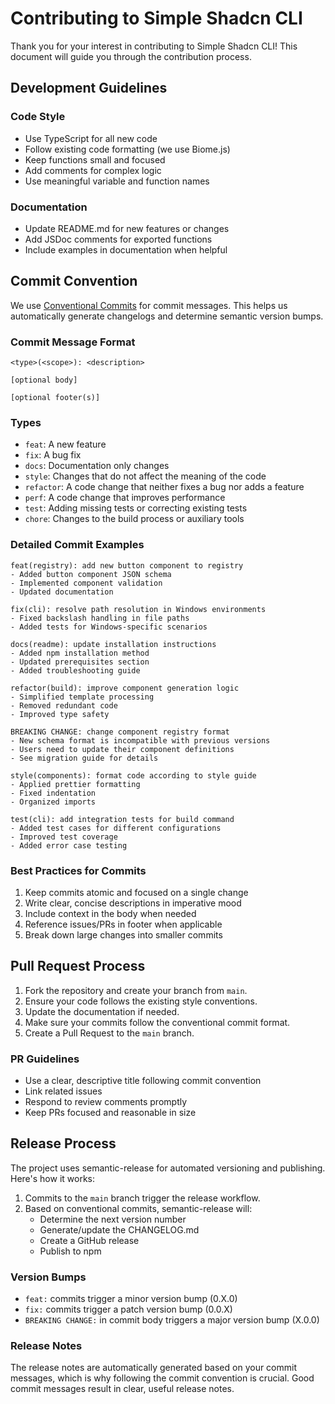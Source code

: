 # Contributing to Simple Shadcn CLI

Thank you for your interest in contributing to Simple Shadcn CLI! This document will guide you through the contribution process.

## Development Guidelines

### Code Style

- Use TypeScript for all new code
- Follow existing code formatting (we use Biome.js)
- Keep functions small and focused
- Add comments for complex logic
- Use meaningful variable and function names

### Documentation

- Update README.md for new features or changes
- Add JSDoc comments for exported functions
- Include examples in documentation when helpful

## Commit Convention

We use [Conventional Commits](https://www.conventionalcommits.org/) for commit messages. This helps us automatically generate changelogs and determine semantic version bumps.

### Commit Message Format

```
<type>(<scope>): <description>

[optional body]

[optional footer(s)]
```

### Types

- `feat`: A new feature
- `fix`: A bug fix
- `docs`: Documentation only changes
- `style`: Changes that do not affect the meaning of the code
- `refactor`: A code change that neither fixes a bug nor adds a feature
- `perf`: A code change that improves performance
- `test`: Adding missing tests or correcting existing tests
- `chore`: Changes to the build process or auxiliary tools

### Detailed Commit Examples

```
feat(registry): add new button component to registry
- Added button component JSON schema
- Implemented component validation
- Updated documentation

fix(cli): resolve path resolution in Windows environments
- Fixed backslash handling in file paths
- Added tests for Windows-specific scenarios

docs(readme): update installation instructions
- Added npm installation method
- Updated prerequisites section
- Added troubleshooting guide

refactor(build): improve component generation logic
- Simplified template processing
- Removed redundant code
- Improved type safety

BREAKING CHANGE: change component registry format
- New schema format is incompatible with previous versions
- Users need to update their component definitions
- See migration guide for details

style(components): format code according to style guide
- Applied prettier formatting
- Fixed indentation
- Organized imports

test(cli): add integration tests for build command
- Added test cases for different configurations
- Improved test coverage
- Added error case testing
```

### Best Practices for Commits

1. Keep commits atomic and focused on a single change
2. Write clear, concise descriptions in imperative mood
3. Include context in the body when needed
4. Reference issues/PRs in footer when applicable
5. Break down large changes into smaller commits

## Pull Request Process

1. Fork the repository and create your branch from `main`.
2. Ensure your code follows the existing style conventions.
3. Update the documentation if needed.
4. Make sure your commits follow the conventional commit format.
5. Create a Pull Request to the `main` branch.

### PR Guidelines

- Use a clear, descriptive title following commit convention
- Link related issues
- Respond to review comments promptly
- Keep PRs focused and reasonable in size

## Release Process

The project uses semantic-release for automated versioning and publishing. Here's how it works:

1. Commits to the `main` branch trigger the release workflow.
2. Based on conventional commits, semantic-release will:
   - Determine the next version number
   - Generate/update the CHANGELOG.md
   - Create a GitHub release
   - Publish to npm

### Version Bumps

- `feat:` commits trigger a minor version bump (0.X.0)
- `fix:` commits trigger a patch version bump (0.0.X)
- `BREAKING CHANGE:` in commit body triggers a major version bump (X.0.0)

### Release Notes

The release notes are automatically generated based on your commit messages, which is why following the commit convention is crucial. Good commit messages result in clear, useful release notes.
